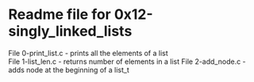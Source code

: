 # Readme file for 0x12-singly_linked_lists

File 0-print_list.c - prints all the elements of a list  
File 1-list_len.c - returns number of elements in a list 
File 2-add_node.c - adds node at the beginning of a list_t   
